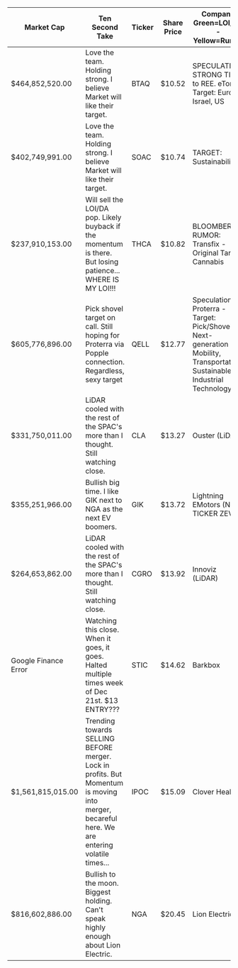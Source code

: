Market Cap           | Ten Second Take                                                                                                                                | Ticker | Share Price | Company  Green=LOI/DA  -  Yellow=Rumor                                                                                   | Current Vibe 
-------------------- | ---------------------------------------------------------------------------------------------------------------------------------------------- | ------ | ----------- | ------------------------------------------------------------------------------------------------------------------------ | -------------
$464,852,520.00      | Love the team. Holding strong. I believe Market will like their target.                                                                        | BTAQ   | $10.52      | SPECULATION: STRONG TIES to REE. eToro - Target: Europe, Israel, US                                                      | 🔥🔥 HOLDING 
$402,749,991.00      | Love the team. Holding strong. I believe Market will like their target.                                                                        | SOAC   | $10.74      | TARGET: Sustainability                                                                                                   | 🔥 HOLDING   
$237,910,153.00      | Will sell the LOI/DA pop. Likely buyback if the momentum is there. But losing patience... WHERE IS MY LOI!!!                                   | THCA   | $10.82      | BLOOMBERG RUMOR: Transfix - Original Target: Cannabis                                                                    | 🔥 HOLDING   
$605,776,896.00      | Pick shovel target on call. Still hoping for Proterra via Popple connection. Regardless, sexy target                                           | QELL   | $12.77      | Speculation: Proterra - Target: Pick/Shovel, Next-generation Mobility, Transportation, Sustainable Industrial Technology | 🔥 HOLDING   
$331,750,011.00      | LiDAR cooled with the rest of the SPAC's more than I thought. Still watching close.                                                            | CLA    | $13.27      | Ouster (LiDAR)                                                                                                           | 🔥WATCHING   
$355,251,966.00      | Bullish big time. I like GIK next to NGA as the next EV boomers.                                                                               | GIK    | $13.72      | Lightning EMotors (NEW TICKER ZEV)                                                                                       | 🔥🔥🔥HOLDING
$264,653,862.00      | LiDAR cooled with the rest of the SPAC's more than I thought. Still watching close.                                                            | CGRO   | $13.92      | Innoviz (LiDAR)                                                                                                          | 🔥WATCHING   
Google Finance Error | Watching this close. When it goes, it goes. Halted multiple times week of Dec 21st. $13 ENTRY???                                               | STIC   | $14.62      | Barkbox                                                                                                                  | 🔥WANT IN    
$1,561,815,015.00    | Trending towards SELLING BEFORE merger. Lock in profits. But Momentum is moving into merger, becareful here. We are entering volatile times... | IPOC   | $15.09      | Clover Health                                                                                                            | 🔥🔥 WATCHING
$816,602,886.00      | Bullish to the moon. Biggest holding. Can't speak highly enough about Lion Electric.                                                           | NGA    | $20.45      | Lion Electric                                                                                                            | 🔥 HOLDING   
